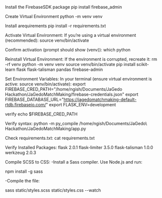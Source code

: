 Install the FirebaseSDK package
pip install firebase_admin

Create Virtual Environment
python -m venv venv

Install arequirements
pip install -r requirements.txt

Activate Virtual Environment:
If you’re using a virtual environment (recommended):
 source venv/bin/activate

Confirm activation (prompt should show (venv)):
 which python

Reinstall Virtual Environment: If the environment is corrupted, recreate it:
 rm -rf venv
 python -m venv venv
 source venv/bin/activate
 pip install scikit-learn flask flask-talisman pandas firebase-admin

Set Environment Variables:
In your terminal (ensure virtual environment is active: source venv/bin/activate):
export FIREBASE_CRED_PATH="/home/ngish/Documents/JaGedo Hackathon/JaGedoMatchMaking/firebase-credentials.json"
export FIREBASE_DATABASE_URL="https://jagedomatchmaking-default-rtdb.firebaseio.com/"
export FLASK_ENV=development

verify
echo $FIREBASE_CRED_PATH


Verify syntax:
python -m py_compile /home/ngish/Documents/JaGedo\ Hackathon/JaGedoMatchMaking/app.py

Check requirements.txt:
cat requirements.txt

Verify Installed Packages:
flask             2.0.1
flask-limiter     3.5.0
flask-talisman    1.0.0
werkzeug          2.0.3


Compile SCSS to CSS:
-Install a Sass compiler. Use Node.js and run:

 npm install -g sass

-Compile the file:

 sass static/styles.scss static/styles.css --watch